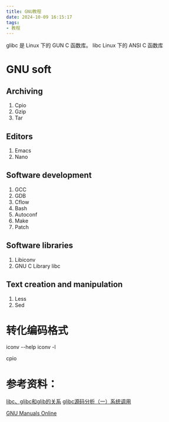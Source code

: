 ```yaml
---
title: GNU教程
date: 2024-10-09 16:15:17
tags:
- 教程
---
```


glibc  是 Linux 下的 GUN C 函数库。
libc Linux 下的 ANSI C 函数库

# GNU soft
## Archiving  
1. Cpio
2. Gzip
3. Tar

## Editors  
1. Emacs 
2. Nano

## Software development 
1. GCC
2. GDB
3. Cflow
4. Bash
5. Autoconf
6. Make
7. Patch

## Software libraries
1. Libiconv
2. GNU C Library libc

## Text creation and manipulation 
1. Less
2. Sed


# 转化编码格式
iconv --help
iconv -l

cpio

# 参考资料：
[libc、glibc和glib的关系](https://blog.csdn.net/yasi_xi/article/details/9899599)
[glibc源码分析（一）系统调用](https://zhuanlan.zhihu.com/p/28984642)

[GNU Manuals Online](https://www.gnu.org/manual/manual.html)
